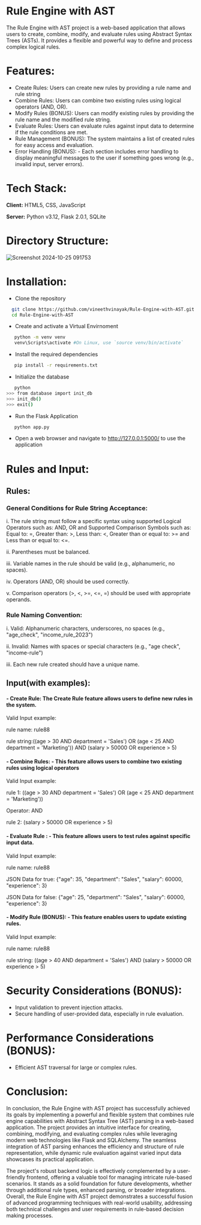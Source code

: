 # Rule Engine with AST

The Rule Engine with AST project is a web-based application that allows users to create, combine, modify, and evaluate rules using Abstract Syntax Trees (ASTs). It provides a flexible and powerful way to define and process complex logical rules.


# Features:

- Create Rules: Users can create new rules by providing a rule name and rule string
- Combine Rules: Users can combine two existing rules using logical operators (AND, OR).
- Modify Rules (BONUS): Users can modify existing rules by providing the rule name and the modified rule string.
- Evaluate Rules: Users can evaluate rules against input data to determine if the rule conditions are met.
- Rule Management (BONUS): The system maintains a list of created rules for easy access and evaluation.
- Error Handling (BONUS): - Each section includes error handling to display meaningful messages to the user if something goes wrong (e.g., invalid input, server errors). 



# Tech Stack:

**Client:** HTML5, CSS, JavaScript 

**Server:** Python v3.12, Flask 2.0.1, SQLite

# Directory Structure:
![Screenshot 2024-10-25 091753](https://github.com/user-attachments/assets/f267ab60-5733-4080-bc66-aa80dcb4b405)

# Installation:


- Clone the repository

```bash
  git clone https://github.com/vineethvinayak/Rule-Engine-with-AST.git
  cd Rule-Engine-with-AST
```
- Create and activate a Virtual Envirnoment

```bash
   python -m venv venv
   venv\Scripts\activate #On Linux, use `source venv/bin/activate`
```
- Install the required dependencies

```bash
   pip install -r requirements.txt
```
- Initialize the database

```bash
   python
>>> from database import init_db
>>> init_db()
>>> exit()
```
- Run the Flask Application

```bash
   python app.py
```
- Open a web browser and navigate to http://127.0.0.1:5000/ to use the application
    
# Rules and Input:
## Rules:
### General Conditions for Rule String Acceptance: 
i. The rule string must follow a specific syntax using supported Logical Operators   such as: AND, OR and Supported Comparison Symbols such as: Equal to: =, Greater than: >, Less than: <, Greater than or equal to: >= and Less than or equal to: <=.

ii.	Parentheses must be balanced.

iii. Variable names in the rule should be valid (e.g., alphanumeric, no spaces).

iv. Operators (AND, OR) should be used correctly.

v. Comparison operators (>, <, >=, <=, =) should be used with appropriate operands.

### Rule Naming Convention:

i. Valid: Alphanumeric characters, underscores, no spaces (e.g., "age_check", "income_rule_2023")

ii. Invalid: Names with spaces or special characters (e.g., "age check", "income-rule")

iii. Each new rule created should have a unique name.

## Input(with examples):

#### - Create Rule: The Create Rule feature allows users to define new rules in the system.
Valid Input example:

rule name: rule88

rule string:((age > 30 AND department = 'Sales') OR (age < 25 AND department = 'Marketing')) AND (salary > 50000 OR experience > 5)

#### - Combine Rules: - This feature allows users to combine two existing rules using logical operators
Valid Input example:

rule 1: ((age > 30 AND department = 'Sales') OR (age < 25 AND department = 'Marketing'))

Operator: AND

rule 2: (salary > 50000 OR experience > 5)

#### - Evaluate Rule : - This feature allows users to test rules against specific input data.
Valid Input example:

rule name: rule88

JSON Data for true: {"age": 35, "department": "Sales", "salary": 60000, "experience": 3} 

JSON Data for false: {"age": 25, "department": "Sales", "salary": 60000, "experience": 3} 

#### - Modify Rule (BONUS): - This feature enables users to update existing rules.
Valid Input example:

rule name: rule88

rule string: ((age > 40 AND department = 'Sales') AND (salary > 50000 OR experience > 5)

# Security Considerations (BONUS):
  - Input validation to prevent injection attacks. 
  - Secure handling of user-provided data, especially in rule evaluation.

# Performance Considerations (BONUS): 
   - Efficient AST traversal for large or complex rules.

# Conclusion:
In conclusion, the Rule Engine with AST project has successfully achieved its goals by implementing a 
powerful and flexible system that combines rule engine capabilities with Abstract Syntax Tree (AST) parsing 
in a web-based application. The project provides an intuitive interface for creating, combining, modifying, 
and evaluating complex rules while leveraging modern web technologies like Flask and SQLAlchemy. The 
seamless integration of AST parsing enhances the efficiency and structure of rule representation, while 
dynamic rule evaluation against varied input data showcases its practical application. 

The project's robust backend logic is effectively complemented by a user-friendly frontend, offering a 
valuable tool for managing intricate rule-based scenarios. It stands as a solid foundation for future 
developments, whether through additional rule types, enhanced parsing, or broader integrations. Overall, 
the Rule Engine with AST project demonstrates a successful fusion of advanced programming techniques 
with real-world usability, addressing both technical challenges and user requirements in rule-based decision
making processes.


